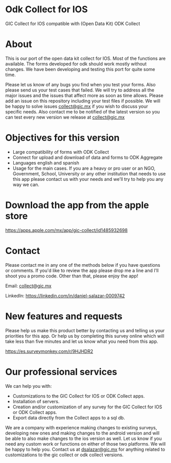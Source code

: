# Odk Collect for IOS
GIC Collect for IOS compatible with (Open Data Kit) ODK Collect 

# About

This is our port of the open data kit collect for IOS. Most of the functions are available. The forms developed for odk should work mostly without changes. We have been developing and testing this port for quite some time. 

Please let us know of any bugs you find when you test your forms. Also please send us your test cases that failed. We will try to address all the major issues and the issues that affect more as soon as time allows. Please add an issue on this repository including your test files if possible. We will be happy to solve issues collect@gic.mx if you wish to discuss your specific needs. Also contact me to be notified of the latest version so you can test every new version we release at collect@gic.mx 

# Objectives for this version

- Large compatibility of forms with ODK Collect
- Connect for upload and download of data and forms to ODK Aggregate
- Languages english and spanish
- Usage for the main cases. If you are a heavy or pro user or an NGO, Government, School, University or any other institution that needs to use this app please contact us with your needs and we'll try to help you any way we can.

# Download the app from the apple store

https://apps.apple.com/mx/app/gic-collect/id1485932698

# Contact

Please contact me in any one of the methods below if you have questions or comments. If you'd like to review the app please drop me a line and I'll shoot you a promo code. Other than that, please enjoy the app!

Email: collect@gic.mx

LinkedIn: https://linkedin.com/in/daniel-salazar-0009742  

# New features and requests

Please help us make this product better by contacting us and telling us your priorities for this app. Or help us by completing this survey online which will take less than five minutes and let us know what you need from this app.

https://es.surveymonkey.com/r/9HJHDR2

# Our professional services

We can help you with:

- Customizations to the GIC Collect for IOS or ODK Collect apps.
- Installation of servers.
- Creation and/or customization of any survey for the GIC Collect for IOS or ODK Collect apps.
- Export data directly from the Collect apps to a sql db.

We are a company with experience making changes to existing surveys, developing new ones and making changes to the android version and will be able to also make changes to the ios version as well. Let us know if you need any custom work or functions on either of those two platforms. We will be happy to help you. Contact us at dsalazar@gic.mx for anything related to customizations to the gic collect or odk collect versions.



